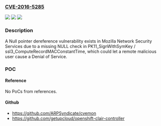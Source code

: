 ### [CVE-2016-5285](https://cve.mitre.org/cgi-bin/cvename.cgi?name=CVE-2016-5285)
![](https://img.shields.io/static/v1?label=Product&message=Network%20Security%20Services&color=blue)
![](https://img.shields.io/static/v1?label=Version&message=3.24%20&color=brightgreen)
![](https://img.shields.io/static/v1?label=Vulnerability&message=denial%20of%20service&color=brightgreen)

### Description

A Null pointer dereference vulnerability exists in Mozilla Network Security Services due to a missing NULL check in PK11_SignWithSymKey / ssl3_ComputeRecordMACConstantTime, which could let a remote malicious user cause a Denial of Service.

### POC

#### Reference
No PoCs from references.

#### Github
- https://github.com/ARPSyndicate/cvemon
- https://github.com/getupcloud/openshift-clair-controller

